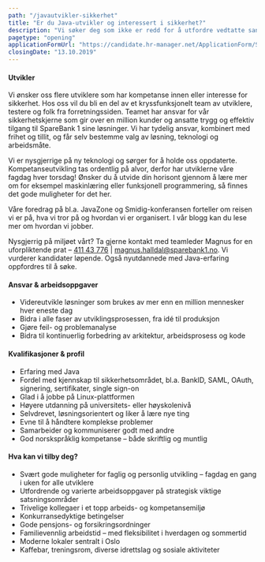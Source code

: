 ```yaml
---
path: "/javautvikler-sikkerhet"
title: "Er du Java-utvikler og interessert i sikkerhet?"
description: "Vi søker deg som ikke er redd for å utfordre vedtatte sannheter og som kan være med på å bringe teamet som utvikler SpareBank 1 sine sikkerhetsløsninger videre. Du vil jobbe med noe som påvirker hverdagen til veldig mange mennesker, og fokuserer derfor mye på å finne kundenes behov, utvikle MVPer og sørger for at våre løsninger er langt framme teknologisk."
pagetype: "opening"
applicationFormUrl: "https://candidate.hr-manager.net/ApplicationForm/SinglePageApplicationForm.aspx?cid=1889&departmentId=21122&ProjectId=143624&MediaId=4636"
closingDate: "13.10.2019"
---
```


#### Utvikler

Vi ønsker oss flere utviklere som har kompetanse innen eller interesse for sikkerhet. Hos oss vil du bli en del av et kryssfunksjonelt team av utviklere, testere og folk fra forretningssiden. Teamet har ansvar for vår sikkerhetskjerne som gir over en million kunder og ansatte trygg og effektiv tilgang til SpareBank 1 sine løsninger. Vi har tydelig ansvar, kombinert med frihet og tillit, og får selv bestemme valg av løsning, teknologi og arbeidsmåte.

Vi er nysgjerrige på ny teknologi og sørger for å holde oss oppdaterte. Kompetanseutvikling tas ordentlig på alvor, derfor har utviklerne våre fagdag hver torsdag! Ønsker du å utvide din horisont gjennom å lære mer om for eksempel maskinlæring eller funksjonell programmering, så finnes det gode muligheter for det her.

Våre foredrag på bl.a. JavaZone og Smidig-konferansen forteller om reisen vi er på, hva vi tror på og hvordan vi er organisert. I vår blogg kan du lese mer om hvordan vi jobber.

Nysgjerrig på miljøet vårt? Ta gjerne kontakt med teamleder Magnus for en uforpliktende prat – [411 43 776](tel:+4741143776) | [magnus.halldal@sparebank1.no](mailto:magnus.halldal@sparebank1.no). Vi vurderer kandidater løpende. Også nyutdannede med Java-erfaring oppfordres til å søke.

#### Ansvar & arbeidsoppgaver

* Videreutvikle løsninger som brukes av mer enn en million mennesker hver eneste dag
* Bidra i alle faser av utviklingsprosessen, fra idé til produksjon
* Gjøre feil- og problemanalyse
* Bidra til kontinuerlig forbedring av arkitektur, arbeidsprosess og kode

#### Kvalifikasjoner & profil

* Erfaring med Java
* Fordel med kjennskap til sikkerhetsområdet, bl.a. BankID, SAML, OAuth, signering, sertifikater, single sign-on
* Glad i å jobbe på Linux-plattformen
* Høyere utdanning på universitets- eller høyskolenivå
* Selvdrevet, løsningsorientert og liker å lære nye ting
* Evne til å håndtere komplekse problemer
* Samarbeider og kommuniserer godt med andre
* God norskspråklig kompetanse – både skriftlig og muntlig

#### Hva kan vi tilby deg?

* Svært gode muligheter for faglig og personlig utvikling – fagdag en gang i uken for alle utviklere
* Utfordrende og varierte arbeidsoppgaver på strategisk viktige satsningsområder
* Trivelige kollegaer i et topp arbeids- og kompetansemiljø
* Konkurransedyktige betingelser
* Gode pensjons- og forsikringsordninger
* Familievennlig arbeidstid – med fleksibilitet i hverdagen og sommertid
* Moderne lokaler sentralt i Oslo
* Kaffebar, treningsrom, diverse idrettslag og sosiale aktiviteter
